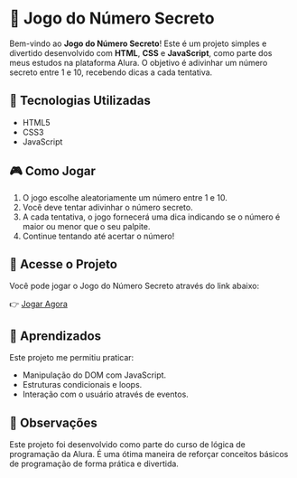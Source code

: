 # 🎯 Jogo do Número Secreto

Bem-vindo ao **Jogo do Número Secreto**! Este é um projeto simples e divertido desenvolvido com **HTML**, **CSS** e **JavaScript**, como parte dos meus estudos na plataforma Alura. O objetivo é adivinhar um número secreto entre 1 e 10, recebendo dicas a cada tentativa.

## 🚀 Tecnologias Utilizadas

- HTML5
- CSS3
- JavaScript

## 🎮 Como Jogar

1. O jogo escolhe aleatoriamente um número entre 1 e 10.
2. Você deve tentar adivinhar o número secreto.
3. A cada tentativa, o jogo fornecerá uma dica indicando se o número é maior ou menor que o seu palpite.
4. Continue tentando até acertar o número!

## 🔗 Acesse o Projeto

Você pode jogar o Jogo do Número Secreto através do link abaixo:

👉 [Jogar Agora](https://jogo-do-numero-secreto-claryston.vercel.app)

## 🧠 Aprendizados

Este projeto me permitiu praticar:

- Manipulação do DOM com JavaScript.
- Estruturas condicionais e loops.
- Interação com o usuário através de eventos.

## 📌 Observações

Este projeto foi desenvolvido como parte do curso de lógica de programação da Alura. É uma ótima maneira de reforçar conceitos básicos de programação de forma prática e divertida.
